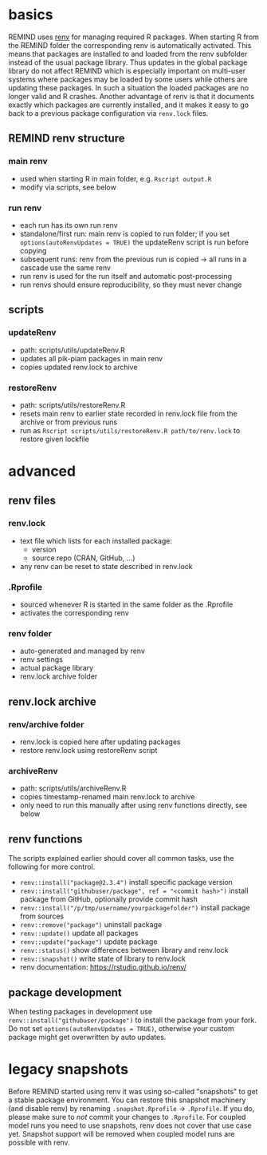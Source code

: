 # basics
REMIND uses [renv](https://rstudio.github.io/renv/) for managing required R packages. When starting R from the REMIND folder the corresponding renv is automatically activated. This means that packages are installed to and loaded from the renv subfolder instead of the usual package library. Thus updates in the global package library do not affect REMIND which is especially important on multi-user systems where packages may be loaded by some users while others are updating these packages. In such a situation the loaded packages are no longer valid and R crashes. Another advantage of renv is that it documents exactly which packages are currently installed, and it makes it easy to go back to a previous package configuration via `renv.lock` files.

## REMIND renv structure
### main renv
- used when starting R in main folder, e.g. `Rscript output.R`
- modify via scripts, see below

### run renv
- each run has its own run renv
- standalone/first run: main renv is copied to run folder; if you set `options(autoRenvUpdates = TRUE)` the updateRenv script is run before copying
- subsequent runs: renv from the previous run is copied -> all runs in a cascade use the same renv
- run renv is used for the run itself and automatic post-processing
- run renvs should ensure reproducibility, so they must never change

## scripts
### updateRenv
- path: scripts/utils/updateRenv.R
- updates all pik-piam packages in main renv
- copies updated renv.lock to archive

### restoreRenv
- path: scripts/utils/restoreRenv.R
- resets main renv to earlier state recorded in renv.lock file from the archive or from previous runs
- run as `Rscript scripts/utils/restoreRenv.R path/to/renv.lock` to restore given lockfile

# advanced
## renv files
### renv.lock
- text file which lists for each installed package:
	- version
	- source repo (CRAN, GitHub, ...)
- any renv can be reset to state described in renv.lock

### .Rprofile
- sourced whenever R is started in the same folder as the .Rprofile
- activates the corresponding renv

### renv folder
- auto-generated and managed by renv
- renv settings
- actual package library
- renv.lock archive folder

## renv.lock archive
### renv/archive folder
- renv.lock is copied here after updating packages
- restore renv.lock using restoreRenv script

### archiveRenv
- path: scripts/utils/archiveRenv.R
- copies timestamp-renamed main renv.lock to archive
- only need to run this manually after using renv functions directly, see below

## renv functions
The scripts explained earlier should cover all common tasks, use the following for more control.
- `renv::install("package@2.3.4")` install specific package version
- `renv::install("githubuser/package", ref = "<commit hash>")` install package from GitHub, optionally provide commit hash
- `renv::install("/p/tmp/username/yourpackagefolder")` install package from sources
- `renv::remove("package")` uninstall package
- `renv::update()` update all packages
- `renv::update("package")` update package
- `renv::status()` show differences between library and renv.lock
- `renv::snapshot()` write state of library to renv.lock
- renv documentation: https://rstudio.github.io/renv/

## package development
When testing packages in development use `renv::install("githubuser/package")` to install the package from your fork. Do not set `options(autoRenvUpdates = TRUE)`, otherwise your custom package might get overwritten by auto updates.

# legacy snapshots
Before REMIND started using renv it was using so-called "snapshots" to get a stable package environment. You can restore this snapshot machinery (and disable renv) by renaming `.snapshot.Rprofile` -> `.Rprofile`. If you do, please make sure to *not* commit your changes to `.Rprofile`. For coupled model runs you need to use snapshots, renv does not cover that use case yet. Snapshot support will be removed when coupled model runs are possible with renv.
